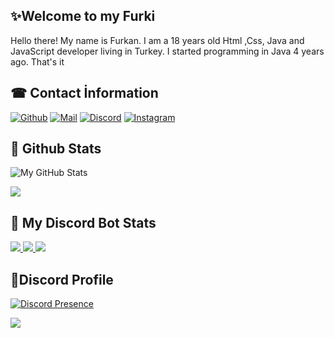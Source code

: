 


<h2>✨Welcome to my Furki</h2>
<p>Hello there! My name is Furkan. I am a 18 years old Html ,Css, Java and JavaScript developer living in Turkey. I started programming in Java 4 years ago. That's it</p>
<h2>☎ Contact İnformation</h2>




[![Github](https://img.shields.io/badge/GitHub-100000?style=for-the-badge&logo=github&logoColor=white)](https://github.com/fu-w)
[![Mail](https://img.shields.io/badge/Gmail-D14836?style=for-the-badge&logo=gmail&logoColor=white)](mailto:sanctusfurkan@gmail.com)
[![Discord](https://img.shields.io/badge/Discord-D14836?style=for-the-badge&dc=stack-overflow&logoColor=white)](https://discord.gg/dXrUFsChxZ)
[![Instagram](https://img.shields.io/badge/Instagram-E4405F?style=for-the-badge&logo=instagram&logoColor=white)](https://www.instagram.com/furkangrns59)


  
</div>

<h2>🎈 Github Stats</h2>

![My GitHub Stats](https://github-readme-stats.vercel.app/api?username=fu-w&show_icons=true&theme=blue-green&count_private=true&include_all_commits=true&border_color=001F1E&text_color=09d672&icon_color=00C2C2&title_color=00F1E9&custom_title=My%20Stats)

![](https://komarev.com/ghpvc/?username=fu-w&label=Views&color=116262)

<h2>👀 My Discord Bot Stats</h2>
<a href="https://top.gg/bot/798621154680111116">
  <img src="https://top.gg/api/widget/servers/798621154680111116.svg">
</a>
<a href="https://top.gg/bot/798621154680111116">
  <a href="https://top.gg/bot/798621154680111116">
  <img src="https://top.gg/api/widget/owner/798621154680111116.svg">
</a>
  <img src="https://top.gg/api/widget/upvotes/798621154680111116.svg">
</a>


<h2>📌Discord Profile</h2>

[![Discord Presence](https://lanyard-profile-readme.vercel.app/api/453534543194882049?hideDiscrim=true)](https://discord.com/users/453534543194882049)


<img src="https://w0.peakpx.com/wallpaper/598/695/HD-wallpaper-akame-akame-ga-kill-movie-movies-thumbnail.jpg">

